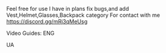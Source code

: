 Feel free for use
I have in plans fix bugs,and add Vest,Helmet,Glasses,Backpack category
For contact with me https://discord.gg/mRj3qMeUsg

Video Guides:
ENG

UA

